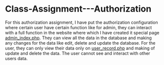 # Class-Assignment---Authorization

For this authorization assignment, I have put the authorization configuration where certain user have certain function like for admin, they can interact with a full function in the website where which I have created it special page [admin_index.php](admin_index.php). They can view all the data in the database and making any changes for the data like edit, delete and update the database. For the user, they can only view their data only on [user_record.php](user_record.php) and making of update and delete the data. The user cannot see and interact with other users data.
